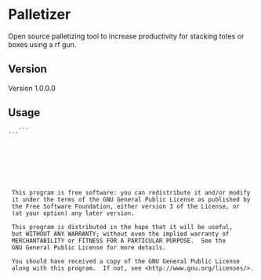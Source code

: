 # Palletizer
Open source palletizing tool to increase productivity for stacking totes or boxes using a rf gun. 

## Version
Version 1.0.0.0

## Usage
```$ git clone https://github.com/Jfaler/Palletizer.git
...```








 This program is free software: you can redistribute it and/or modify
 it under the terms of the GNU General Public License as published by
 the Free Software Foundation, either version 3 of the License, or
 (at your option) any later version.

 This program is distributed in the hope that it will be useful,
 but WITHOUT ANY WARRANTY; without even the implied warranty of
 MERCHANTABILITY or FITNESS FOR A PARTICULAR PURPOSE.  See the
 GNU General Public License for more details.

 You should have received a copy of the GNU General Public License
 along with this program.  If not, see <http://www.gnu.org/licenses/>.